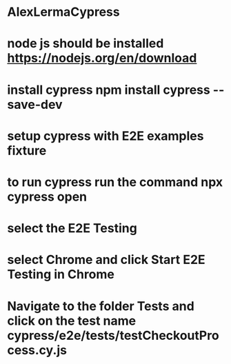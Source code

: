 # AlexLermaCypress

# node js should be installed https://nodejs.org/en/download

# install cypress npm install cypress --save-dev

# setup cypress with E2E examples fixture

# to run cypress run the command npx cypress open

# select the E2E Testing

# select Chrome and click Start E2E Testing in Chrome

# Navigate to the folder Tests and click on the test name cypress/e2e/tests/testCheckoutProcess.cy.js
